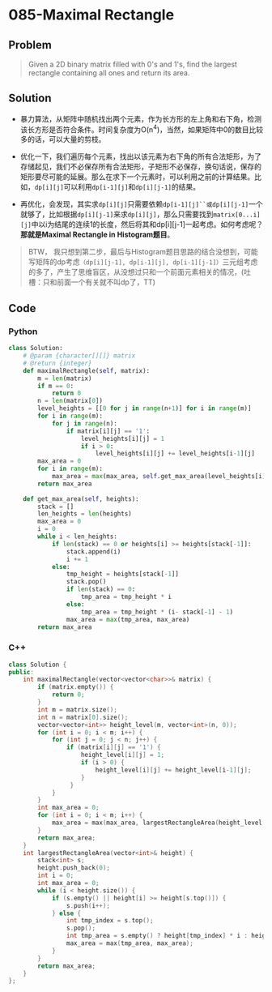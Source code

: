 # 085-Maximal Rectangle

## Problem

> Given a 2D binary matrix filled with 0's and 1's, find the largest rectangle containing all ones and return its area.

## Solution

- 暴力算法，从矩阵中随机找出两个元素，作为长方形的左上角和右下角，检测该长方形是否符合条件。时间复杂度为O(n<sup>4</sup>)，当然，如果矩阵中0的数目比较多的话，可以大量的剪枝。

- 优化一下，我们遍历每个元素，找出以该元素为右下角的所有合法矩形，为了存储起见，我们不必保存所有合法矩形，子矩形不必保存，换句话说，保存的矩形要尽可能的延展。那么在求下一个元素时，可以利用之前的计算结果。比如，`dp[i][j]`可以利用`dp[i-1][j]`和`dp[i][j-1]`的结果。

- 再优化，会发现，其实求`dp[i][j]`只需要依赖`dp[i-1][j]``或dp[i][j-1]`一个就够了，比如根据`dp[i][j-1]`来求`dp[i][j]`，那么只需要找到`matrix[0...i][j]`中以i为结尾的连续1的长度，然后将其和dp[i][j-1]一起考虑。如何考虑呢？**那就是Maximal Rectangle in Histogram题目**。
	
> BTW， 我只想到第二步，最后与Histogram题目思路的结合没想到，可能写矩阵的dp考虑`（dp[i][j-1], dp[i-1][j], dp[i-1][j-1]）`三元组考虑的多了，产生了思维盲区，从没想过只和一个前面元素相关的情况，(吐槽：只和前面一个有关就不叫dp了，TT)

## Code

### Python

```python
class Solution:
    # @param {character[][]} matrix
    # @return {integer}
    def maximalRectangle(self, matrix):
        m = len(matrix)
        if m == 0:
            return 0
        n = len(matrix[0])
        level_heights = [[0 for j in range(n+1)] for i in range(m)]
        for i in range(m):
            for j in range(n):
                if matrix[i][j] == '1':
                    level_heights[i][j] = 1
                    if i > 0:
                        level_heights[i][j] += level_heights[i-1][j]
        max_area = 0
        for i in range(m):
            max_area = max(max_area, self.get_max_area(level_heights[i]))
        return max_area
    
    def get_max_area(self, heights):
        stack = []
        len_heights = len(heights)
        max_area = 0
        i = 0
        while i < len_heights:
            if len(stack) == 0 or heights[i] >= heights[stack[-1]]:
                stack.append(i)
                i += 1
            else:
                tmp_height = heights[stack[-1]]
                stack.pop()
                if len(stack) == 0:
                    tmp_area = tmp_height * i
                else:
                    tmp_area = tmp_height * (i- stack[-1] - 1)
                max_area = max(tmp_area, max_area)
        return max_area
```

### C++

```cpp
class Solution {
public:
    int maximalRectangle(vector<vector<char>>& matrix) {
        if (matrix.empty()) {
            return 0;
        }
        int m = matrix.size();
        int n = matrix[0].size();
        vector<vector<int>> height_level(m, vector<int>(n, 0));
        for (int i = 0; i < m; i++) {
            for (int j = 0; j < n; j++) {
                if (matrix[i][j] == '1') {
                    height_level[i][j] = 1;
                    if (i > 0) {
                        height_level[i][j] += height_level[i-1][j];
                    }
                 }
            }
        }
        int max_area = 0;
        for (int i = 0; i < m; i++) {
            max_area = max(max_area, largestRectangleArea(height_level[i]));
        }
        return max_area;
    }
    int largestRectangleArea(vector<int>& height) {
        stack<int> s;
        height.push_back(0);
        int i = 0;
        int max_area = 0;
        while (i < height.size()) {
            if (s.empty() || height[i] >= height[s.top()]) {
                s.push(i++);
            } else {
                int tmp_index = s.top();
                s.pop();
                int tmp_area = s.empty() ? height[tmp_index] * i : height[tmp_index] * (i - s.top() - 1);
                max_area = max(tmp_area, max_area);
            }
        }
        return max_area;
    }
};
```